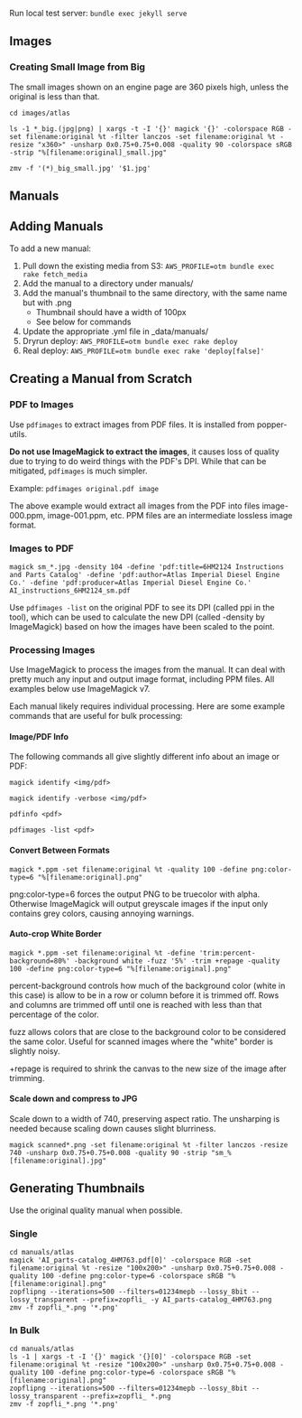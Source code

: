 Run local test server: `bundle exec jekyll serve`

## Images

### Creating Small Image from Big

The small images shown on an engine page are 360 pixels high, unless the original is less than that.

`cd images/atlas`

`ls -1 *_big.(jpg|png) | xargs -t -I '{}' magick '{}' -colorspace RGB -set filename:original %t -filter lanczos -set filename:original %t -resize "x360>" -unsharp 0x0.75+0.75+0.008 -quality 90 -colorspace sRGB -strip "%[filename:original]_small.jpg"`

`zmv -f '(*)_big_small.jpg' '$1.jpg'`

## Manuals

## Adding Manuals

To add a new manual:

1. Pull down the existing media from S3: `AWS_PROFILE=otm bundle exec rake fetch_media`
1. Add the manual to a directory under manuals/
1. Add the manual's thumbnail to the same directory, with the same name but with .png
    * Thumbnail should have a width of 100px
    * See below for commands
1. Update the appropriate .yml file in \_data/manuals/
1. Dryrun deploy: `AWS_PROFILE=otm bundle exec rake deploy`
1. Real deploy: `AWS_PROFILE=otm bundle exec rake 'deploy[false]'`

## Creating a Manual from Scratch

### PDF to Images

Use `pdfimages` to extract images from PDF files. It is installed from popper-utils.

**Do not use ImageMagick to extract the images**, it causes loss of quality due to trying to do weird things with the PDF's DPI. While that can be mitigated, `pdfimages` is much simpler.

Example: `pdfimages original.pdf image`

The above example would extract all images from the PDF into files image-000.ppm, image-001.ppm, etc. PPM files are an intermediate lossless image format.

### Images to PDF

```
magick sm_*.jpg -density 104 -define 'pdf:title=6HM2124 Instructions and Parts Catalog' -define 'pdf:author=Atlas Imperial Diesel Engine Co.' -define 'pdf:producer=Atlas Imperial Diesel Engine Co.' AI_instructions_6HM2124_sm.pdf
```

Use `pdfimages -list` on the original PDF to see its DPI (called ppi in the tool), which can be used to calculate the new DPI (called -density by ImageMagick) based on how the images have been scaled to the point.

### Processing Images

Use ImageMagick to process the images from the manual. It can deal with pretty much any input and output image format, including PPM files. All examples below use ImageMagick v7.

Each manual likely requires individual processing. Here are some example commands that are useful for bulk processing:

#### Image/PDF Info

The following commands all give slightly different info about an image or PDF:

`magick identify <img/pdf>`

`magick identify -verbose <img/pdf>`

`pdfinfo <pdf>`

`pdfimages -list <pdf>`

#### Convert Between Formats


```
magick *.ppm -set filename:original %t -quality 100 -define png:color-type=6 "%[filename:original].png"
```

png:color-type=6 forces the output PNG to be truecolor with alpha. Otherwise ImageMagick will output greyscale images if the input only contains grey colors, causing annoying warnings.

#### Auto-crop White Border

```
magick *.ppm -set filename:original %t -define 'trim:percent-background=80%' -background white -fuzz '5%' -trim +repage -quality 100 -define png:color-type=6 "%[filename:original].png"
```

percent-background controls how much of the background color (white in this case) is allow to be in a row or column before it is trimmed off. Rows and columns are trimmed off until one is reached with less than that percentage of the color.

fuzz allows colors that are close to the background color to be considered the same color. Useful for scanned images where the "white" border is slightly noisy.

+repage is required to shrink the canvas to the new size of the image after trimming.

#### Scale down and compress to JPG

Scale down to a width of 740, preserving aspect ratio. The unsharping is needed because scaling down causes slight blurriness.

```
magick scanned*.png -set filename:original %t -filter lanczos -resize 740 -unsharp 0x0.75+0.75+0.008 -quality 90 -strip "sm_%[filename:original].jpg"
```

## Generating Thumbnails

Use the original quality manual when possible.

### Single

```
cd manuals/atlas
magick 'AI_parts-catalog_4HM763.pdf[0]' -colorspace RGB -set filename:original %t -resize "100x200>" -unsharp 0x0.75+0.75+0.008 -quality 100 -define png:color-type=6 -colorspace sRGB "%[filename:original].png"
zopflipng --iterations=500 --filters=01234mepb --lossy_8bit --lossy_transparent --prefix=zopfli_ -y AI_parts-catalog_4HM763.png
zmv -f zopfli_*.png '*.png'
```

### In Bulk

```
cd manuals/atlas
ls -1 | xargs -t -I '{}' magick '{}[0]' -colorspace RGB -set filename:original %t -resize "100x200>" -unsharp 0x0.75+0.75+0.008 -quality 100 -define png:color-type=6 -colorspace sRGB "%[filename:original].png"
zopflipng --iterations=500 --filters=01234mepb --lossy_8bit --lossy_transparent --prefix=zopfli_ *.png
zmv -f zopfli_*.png '*.png'
```

